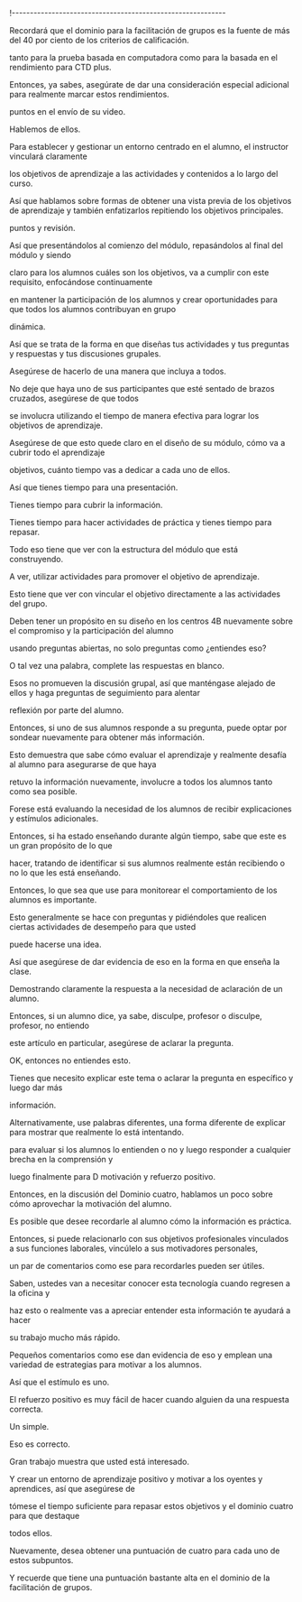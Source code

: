 !-----------------------------------------------------------

Recordará que el dominio para la facilitación de grupos es la fuente de más del 40 por ciento de los criterios de calificación.

tanto para la prueba basada en computadora como para la basada en el rendimiento para CTD plus.

Entonces, ya sabes, asegúrate de dar una consideración especial adicional para realmente marcar estos rendimientos.

puntos en el envío de su video.

Hablemos de ellos.

Para establecer y gestionar un entorno centrado en el alumno, el instructor vinculará claramente

los objetivos de aprendizaje a las actividades y contenidos a lo largo del curso.

Así que hablamos sobre formas de obtener una vista previa de los objetivos de aprendizaje y también enfatizarlos repitiendo los objetivos principales.

puntos y revisión.

Así que presentándolos al comienzo del módulo, repasándolos al final del módulo y siendo

claro para los alumnos cuáles son los objetivos, va a cumplir con este requisito, enfocándose continuamente

en mantener la participación de los alumnos y crear oportunidades para que todos los alumnos contribuyan en grupo

dinámica.

Así que se trata de la forma en que diseñas tus actividades y tus preguntas y respuestas y tus discusiones grupales.

Asegúrese de hacerlo de una manera que incluya a todos.

No deje que haya uno de sus participantes que esté sentado de brazos cruzados, asegúrese de que todos

se involucra utilizando el tiempo de manera efectiva para lograr los objetivos de aprendizaje.

Asegúrese de que esto quede claro en el diseño de su módulo, cómo va a cubrir todo el aprendizaje

objetivos, cuánto tiempo vas a dedicar a cada uno de ellos.

Así que tienes tiempo para una presentación.

Tienes tiempo para cubrir la información.

Tienes tiempo para hacer actividades de práctica y tienes tiempo para repasar.

Todo eso tiene que ver con la estructura del módulo que está construyendo.

A ver, utilizar actividades para promover el objetivo de aprendizaje.

Esto tiene que ver con vincular el objetivo directamente a las actividades del grupo.

Deben tener un propósito en su diseño en los centros 4B nuevamente sobre el compromiso y la participación del alumno

usando preguntas abiertas, no solo preguntas como ¿entiendes eso?

O tal vez una palabra, complete las respuestas en blanco.

Esos no promueven la discusión grupal, así que manténgase alejado de ellos y haga preguntas de seguimiento para alentar

reflexión por parte del alumno.

Entonces, si uno de sus alumnos responde a su pregunta, puede optar por sondear nuevamente para obtener más información.

Esto demuestra que sabe cómo evaluar el aprendizaje y realmente desafía al alumno para asegurarse de que haya

retuvo la información nuevamente, involucre a todos los alumnos tanto como sea posible.

Forese está evaluando la necesidad de los alumnos de recibir explicaciones y estímulos adicionales.

Entonces, si ha estado enseñando durante algún tiempo, sabe que este es un gran propósito de lo que

hacer, tratando de identificar si sus alumnos realmente están recibiendo o no lo que les está enseñando.

Entonces, lo que sea que use para monitorear el comportamiento de los alumnos es importante.

Esto generalmente se hace con preguntas y pidiéndoles que realicen ciertas actividades de desempeño para que usted

puede hacerse una idea.

Así que asegúrese de dar evidencia de eso en la forma en que enseña la clase.

Demostrando claramente la respuesta a la necesidad de aclaración de un alumno.

Entonces, si un alumno dice, ya sabe, disculpe, profesor o disculpe, profesor, no entiendo

este artículo en particular, asegúrese de aclarar la pregunta.

OK, entonces no entiendes esto.

Tienes que necesito explicar este tema o aclarar la pregunta en específico y luego dar más

información.

Alternativamente, use palabras diferentes, una forma diferente de explicar para mostrar que realmente lo está intentando.

para evaluar si los alumnos lo entienden o no y luego responder a cualquier brecha en la comprensión y

luego finalmente para D motivación y refuerzo positivo.

Entonces, en la discusión del Dominio cuatro, hablamos un poco sobre cómo aprovechar la motivación del alumno.

Es posible que desee recordarle al alumno cómo la información es práctica.

Entonces, si puede relacionarlo con sus objetivos profesionales vinculados a sus funciones laborales, vincúlelo a sus motivadores personales,

un par de comentarios como ese para recordarles pueden ser útiles.

Saben, ustedes van a necesitar conocer esta tecnología cuando regresen a la oficina y

haz esto o realmente vas a apreciar entender esta información te ayudará a hacer

su trabajo mucho más rápido.

Pequeños comentarios como ese dan evidencia de eso y emplean una variedad de estrategias para motivar a los alumnos.

Así que el estímulo es uno.

El refuerzo positivo es muy fácil de hacer cuando alguien da una respuesta correcta.

Un simple.

Eso es correcto.

Gran trabajo muestra que usted está interesado.

Y crear un entorno de aprendizaje positivo y motivar a los oyentes y aprendices, así que asegúrese de

tómese el tiempo suficiente para repasar estos objetivos y el dominio cuatro para que destaque

todos ellos.

Nuevamente, desea obtener una puntuación de cuatro para cada uno de estos subpuntos.

Y recuerde que tiene una puntuación bastante alta en el dominio de la facilitación de grupos.
